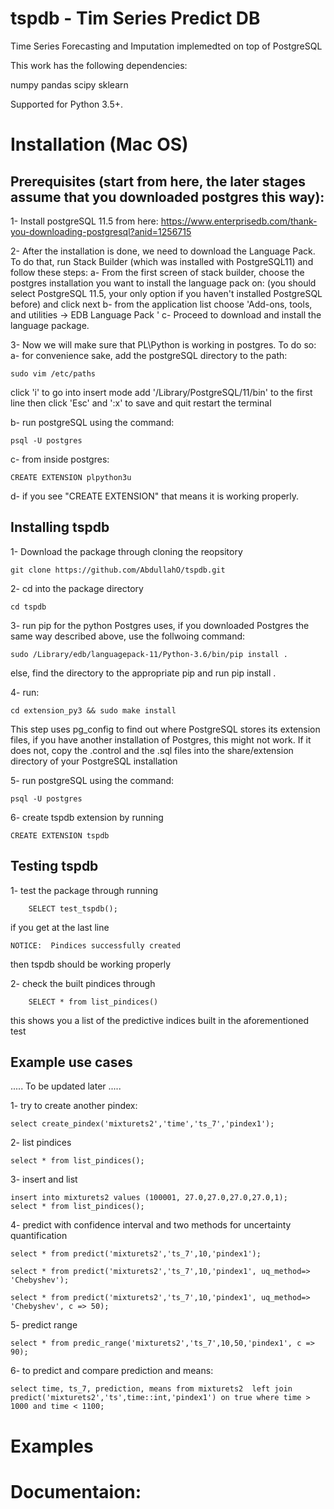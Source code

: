 # tspdb - Tim Series Predict DB
Time Series Forecasting and Imputation implemedted on top of PostgreSQL

This work has the following dependencies:

numpy
pandas
scipy
sklearn

Supported for Python 3.5+.

# Installation (Mac OS)

## Prerequisites (start from here, the later stages assume that you downloaded postgres this way):

1- Install postgreSQL 11.5 from here: https://www.enterprisedb.com/thank-you-downloading-postgresql?anid=1256715

2- After the installation is done, we need to download the Language Pack. To do that, run Stack Builder (which was installed with PostgreSQL11) and follow these steps: 
		a- From the first screen of stack builder, choose the postgres installation you want to install the language pack on: (you should select PostgreSQL 11.5, your only option if you haven't installed PostgreSQL before) and click next
		b- from the application list choose 'Add-ons, tools, and utilities -> EDB Language Pack '
		c- Proceed to download and install the language package.

3- Now we will make sure that PL\Python is working in postgres. To do so:
		a- for convenience sake, add the postgreSQL directory to the path:
				
	sudo vim /etc/paths
click 'i' to go into insert mode add '/Library/PostgreSQL/11/bin' to the first line then click 'Esc' and ':x' to save and quit 
restart the terminal
	
b- run  postgreSQL using the command:
				
	psql -U postgres

c- from inside postgres:
				
	CREATE EXTENSION plpython3u

d- if you see  "CREATE EXTENSION" that means it is working properly.


## Installing tspdb

1- Download the package through cloning the reopsitory 

	git clone https://github.com/AbdullahO/tspdb.git
	

2-  cd into the package directory
				
	cd tspdb

3- run pip for the python Postgres uses, if you downloaded Postgres the same way described above, use the follwoing command:		
		
	sudo /Library/edb/languagepack-11/Python-3.6/bin/pip install . 

else, find the directory to the appropriate pip and run pip install . 

4- run:
		
	cd extension_py3 && sudo make install

This step uses pg_config to find out where PostgreSQL stores its extension files, if you have another installation of Postgres, this might not work. If it does not, copy the .control and the .sql files into the share/extension directory of your PostgreSQL installation

5- run postgreSQL using the command:
		
	psql -U postgres

6- create tspdb extension by running
		
	CREATE EXTENSION tspdb

## Testing tspdb

1- test the package through running 

		SELECT test_tspdb();

if you get at the last line 
	
	NOTICE:  Pindices successfully created
then tspdb should be working properly

2- check the built pindices through
		
		SELECT * from list_pindices()

this shows you a list of the predictive indices built in the aforementioned test

## Example use cases
..... To be updated later .....

1- try to create another pindex: 
				
	select create_pindex('mixturets2','time','ts_7','pindex1');
2- list pindices
				
	select * from list_pindices();

3- insert and list

	insert into mixturets2 values (100001, 27.0,27.0,27.0,27.0,1);
	select * from list_pindices();

4- predict with confidence interval and two methods for uncertainty quantification
				
	select * from predict('mixturets2','ts_7',10,'pindex1');
		
	select * from predict('mixturets2','ts_7',10,'pindex1', uq_method=> 'Chebyshev');
		
	select * from predict('mixturets2','ts_7',10,'pindex1', uq_method=> 'Chebyshev', c => 50);

5- predict range
				
	select * from predic_range('mixturets2','ts_7',10,50,'pindex1', c => 90);

6- to predict and compare prediction and means:

	select time, ts_7, prediction, means from mixturets2  left join  predict('mixturets2','ts',time::int,'pindex1') on true where time > 1000 and time < 1100;


# Examples
# Documentaion:
